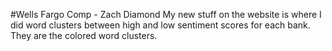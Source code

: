 #Wells Fargo Comp - Zach Diamond
My new stuff on the website is where I did word clusters between high and low sentiment scores for each bank. They are the colored word clusters.
